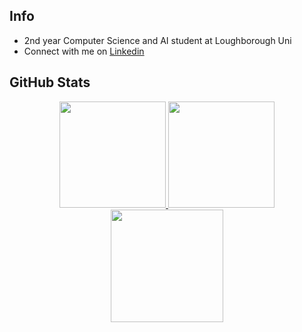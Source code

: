 ## Info

- 2nd year Computer Science and AI student at Loughborough Uni
- Connect with me on [Linkedin](https://www.linkedin.com/in/tobi-fakoya)

## GitHub Stats

<div align="center">
  <a href="#">
    <img height="170em" src="https://github-readme-stats.vercel.app/api?username=tobichls&show_icons=true&theme=dracula&bg_color=00000000&hide_border=true&count_private=true&hide=commits&hide_rank=true&hide_title=false"/>
    <img height="170em" src="https://github-readme-stats.vercel.app/api/top-langs/?username=tobichls&layout=compact&theme=dracula&bg_color=00000000&hide_border=true&langs_count=8&hide_title=false"/>
    <img height="180em" src="https://github-readme-streak-stats.herokuapp.com/?user=tobichls&theme=dracula&hide_border=true&background=00000000&card_width=850"/>
  </a>
</div>
